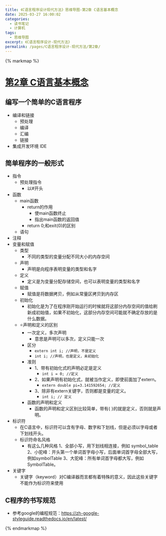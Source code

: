 ```yaml
---
title: 《C语言程序设计现代方法》思维导图-第2章 C语言基本概念
date: 2025-03-27 16:00:02
categories:
  - 读书笔记
  - 计算机
tags:
  - 思维导图
excerpt: 《C语言程序设计-现代方法》
permalink: /pages/C语言程序设计-现代方法/第2章/
---
```


{% markmap %}
# [第2章 C语言基本概念](/pages/C语言程序设计-现代方法/思维导图/汇总/)

## 编写一个简单的C语言程序
- 编译和链接
    - 预处理
    - 编译
    - 汇编
    - 链接
- 集成开发环境 IDE

## 简单程序的一般形式
- 指令
    - 预处理指令
        - 以#开头
- 函数
    - main函数
        - return的作用
            - 使main函数终止
            - 指出main函数的返回值
        - return 0;和exit(0)的区别
    - 语句
- 注释
- 变量和赋值
    - 类型
        - 不同的类型的变量分配不同大小的内存空间
    - 声明
        - 声明是向程序表明变量的类型和名字
    - 定义
        - 定义是为变量分配存储空间，也可以表明变量的类型和名字
    - 赋值
        - 赋值是将数据拷贝，例如从常量区拷贝到内存区
    - 初始化
        - 初始化是为了在程序刚开始运行的时候就将这部分内存空间的值给刷新成初始值，如果不初始化，这部分内存空间可能就不确定存放的是什么数据。
    - ⭐声明和定义的区别
        - 一次定义，多次声明
            - 意思是声明可以多次，定义只能一次
        - 区分
            - `extern int i; //声明，不是定义`
            - `int i; //声明，也是定义，未初始化`
        - 准则
            - 1、带有初始化式的声明必定是定义
                - `int i = 0; //定义`
            - 2、如果声明有初始化式，就被当作定义，即使前面加了extern。
                - `extern double pi=3.141592654; //定义`
            - 3、除非有extern关键字，否则都是变量的定义。
                - `int i; // 定义`
        - 函数的声明和定义
            - 函数的声明和定义区别比较简单，带有{ }的就是定义，否则就是声明。
- 标识符
    - 在C语言中，标识符可以含有字母、数字和下划线，但是必须以字母或者下划线开头。
    - 标识符命名风格
        - 有这么几种风格
                         1、全部小写，用下划线相连接，例如 symbol_table
                         2、小驼峰：开头第一个单词首字母小写，后面单词首字母全部大写，例如symbolTable
                         3、大驼峰：所有单词首字母都大写，例如SymbolTable。
- 关键字
    - 关键字（keyword）对C编译器而言都有着特殊的意义，因此这些关键字不能作为标识符来使用

## C程序的书写规范
- 参考google的编程规范：https://zh-google-styleguide.readthedocs.io/en/latest/


{% endmarkmap %}